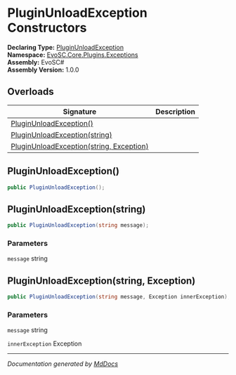 ﻿<!--  
  <auto-generated>   
    The contents of this file were generated by a tool.  
    Changes to this file may be list if the file is regenerated  
  </auto-generated>   
-->

# PluginUnloadException Constructors

**Declaring Type:** [PluginUnloadException](../index.md)  
**Namespace:** [EvoSC.Core.Plugins.Exceptions](../../index.md)  
**Assembly:** EvoSC\#  
**Assembly Version:** 1.0.0

## Overloads

| Signature                                                                          | Description |
| ---------------------------------------------------------------------------------- | ----------- |
| [PluginUnloadException()](#pluginunloadexception)                                  |             |
| [PluginUnloadException(string)](#pluginunloadexceptionstring)                      |             |
| [PluginUnloadException(string, Exception)](#pluginunloadexceptionstring-exception) |             |

## PluginUnloadException()

```csharp
public PluginUnloadException();
```

## PluginUnloadException(string)

```csharp
public PluginUnloadException(string message);
```

### Parameters

`message`  string

## PluginUnloadException(string, Exception)

```csharp
public PluginUnloadException(string message, Exception innerException);
```

### Parameters

`message`  string

`innerException`  Exception

___

*Documentation generated by [MdDocs](https://github.com/ap0llo/mddocs)*
